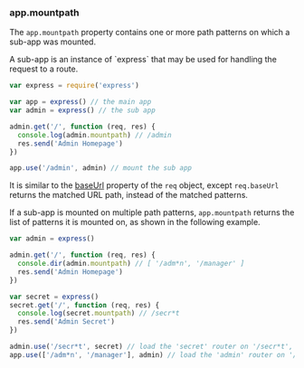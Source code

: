<h3 id='app.mountpath'>app.mountpath</h3>

The `app.mountpath` property contains one or more path patterns on which a sub-app was mounted.

<div class="doc-box doc-info" markdown="1">
  A sub-app is an instance of `express` that may be used for handling the request to a route.
</div>

```js
var express = require('express')

var app = express() // the main app
var admin = express() // the sub app

admin.get('/', function (req, res) {
  console.log(admin.mountpath) // /admin
  res.send('Admin Homepage')
})

app.use('/admin', admin) // mount the sub app
```

It is similar to the [baseUrl](#req.baseUrl) property of the `req` object, except `req.baseUrl`
returns the matched URL path, instead of the matched patterns.

If a sub-app is mounted on multiple path patterns, `app.mountpath` returns the list of
patterns it is mounted on, as shown in the following example.

```js
var admin = express()

admin.get('/', function (req, res) {
  console.dir(admin.mountpath) // [ '/adm*n', '/manager' ]
  res.send('Admin Homepage')
})

var secret = express()
secret.get('/', function (req, res) {
  console.log(secret.mountpath) // /secr*t
  res.send('Admin Secret')
})

admin.use('/secr*t', secret) // load the 'secret' router on '/secr*t', on the 'admin' sub app
app.use(['/adm*n', '/manager'], admin) // load the 'admin' router on '/adm*n' and '/manager', on the parent app
```
